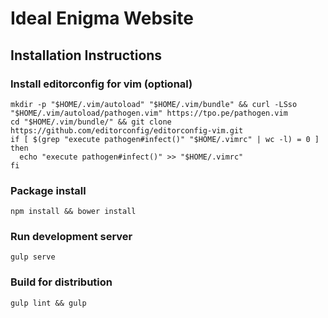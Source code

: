 # Ideal Enigma Website

## Installation Instructions

    
### Install editorconfig for vim (optional)
    
    mkdir -p "$HOME/.vim/autoload" "$HOME/.vim/bundle" && curl -LSso "$HOME/.vim/autoload/pathogen.vim" https://tpo.pe/pathogen.vim
    cd "$HOME/.vim/bundle/" && git clone https://github.com/editorconfig/editorconfig-vim.git
    if [ $(grep "execute pathogen#infect()" "$HOME/.vimrc" | wc -l) = 0 ]
    then
      echo "execute pathogen#infect()" >> "$HOME/.vimrc"
    fi
  
### Package install
    
    npm install && bower install

### Run development server
    
    gulp serve

### Build for distribution
    
    gulp lint && gulp

